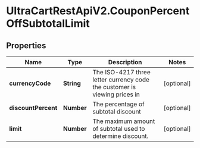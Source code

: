 # UltraCartRestApiV2.CouponPercentOffSubtotalLimit

## Properties
Name | Type | Description | Notes
------------ | ------------- | ------------- | -------------
**currencyCode** | **String** | The ISO-4217 three letter currency code the customer is viewing prices in | [optional] 
**discountPercent** | **Number** | The percentage of subtotal discount | [optional] 
**limit** | **Number** | The maximum amount of subtotal used to determine discount. | [optional] 


